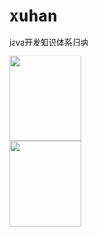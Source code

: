 # xuhan
java开发知识体系归纳




<img src="https://images-lz.oss-cn-hangzhou.aliyuncs.com/github-xuhan/xuhanwx.jpg" width="50%" height="150" alt=""/>
<img src="https://images-lz.oss-cn-hangzhou.aliyuncs.com/github-xuhan/xuhanwx.jpg" width="50%" height="150" alt=""/>
